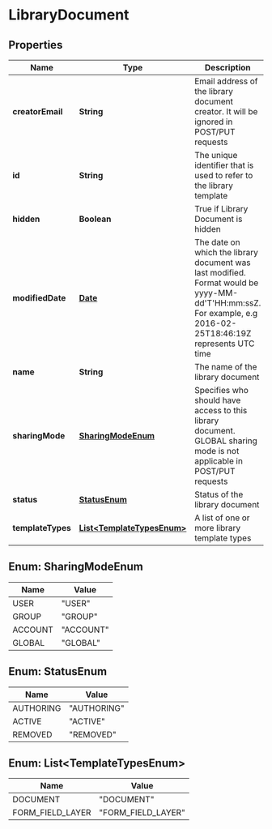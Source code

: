 
# LibraryDocument

## Properties
Name | Type | Description | Notes
------------ | ------------- | ------------- | -------------
**creatorEmail** | **String** | Email address of the library document creator. It will be ignored in POST/PUT requests |  [optional]
**id** | **String** | The unique identifier that is used to refer to the library template |  [optional]
**hidden** | **Boolean** | True if Library Document is hidden |  [optional]
**modifiedDate** | [**Date**](Date.md) | The date on which the library document was last modified. Format would be yyyy-MM-dd&#39;T&#39;HH:mm:ssZ. For example, e.g 2016-02-25T18:46:19Z represents UTC time |  [optional]
**name** | **String** | The name of the library document |  [optional]
**sharingMode** | [**SharingModeEnum**](#SharingModeEnum) | Specifies who should have access to this library document. GLOBAL sharing mode is not applicable in POST/PUT requests |  [optional]
**status** | [**StatusEnum**](#StatusEnum) | Status of the library document |  [optional]
**templateTypes** | [**List&lt;TemplateTypesEnum&gt;**](#List&lt;TemplateTypesEnum&gt;) | A list of one or more library template types |  [optional]


<a name="SharingModeEnum"></a>
## Enum: SharingModeEnum
Name | Value
---- | -----
USER | &quot;USER&quot;
GROUP | &quot;GROUP&quot;
ACCOUNT | &quot;ACCOUNT&quot;
GLOBAL | &quot;GLOBAL&quot;


<a name="StatusEnum"></a>
## Enum: StatusEnum
Name | Value
---- | -----
AUTHORING | &quot;AUTHORING&quot;
ACTIVE | &quot;ACTIVE&quot;
REMOVED | &quot;REMOVED&quot;


<a name="List<TemplateTypesEnum>"></a>
## Enum: List&lt;TemplateTypesEnum&gt;
Name | Value
---- | -----
DOCUMENT | &quot;DOCUMENT&quot;
FORM_FIELD_LAYER | &quot;FORM_FIELD_LAYER&quot;



